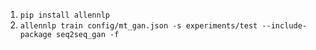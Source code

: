1) `pip install allennlp`
2) `allennlp train config/mt_gan.json -s experiments/test --include-package seq2seq_gan -f`